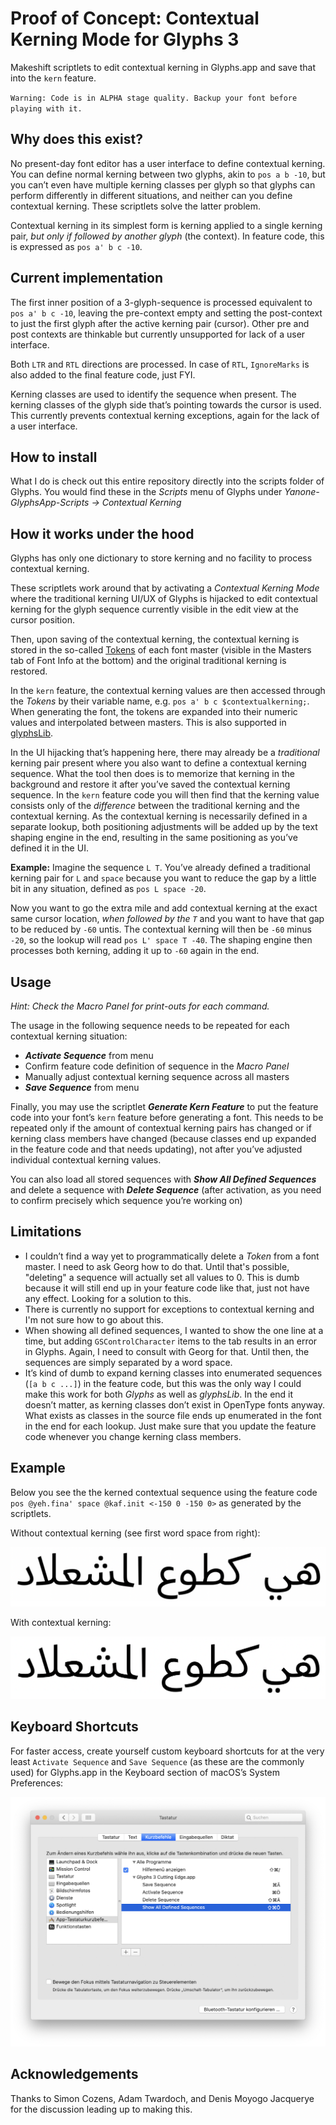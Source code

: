 # Proof of Concept: Contextual Kerning Mode for Glyphs 3

Makeshift scriptlets to edit contextual kerning in Glyphs.app and save that into the `kern` feature.

`Warning: Code is in ALPHA stage quality. Backup your font before playing with it.`

## Why does this exist?

No present-day font editor has a user interface to define contextual kerning. You can define normal kerning between two glyphs, akin to `pos a b -10`, but you can’t even have multiple kerning classes per glyph so that glyphs can perform differently in different situations, and neither can you define contextual kerning. These scriptlets solve the latter problem.

Contextual kerning in its simplest form is kerning applied to a single kerning pair, *but only if followed by another glyph* (the context).
In feature code, this is expressed as `pos a' b c -10`.

## Current implementation

The first inner position of a 3-glyph-sequence is processed equivalent to `pos a' b c -10`, leaving the pre-context empty and setting the post-context to just the first glyph after the active kerning pair (cursor). Other pre and post contexts are thinkable but currently unsupported for lack of a user interface.

Both `LTR` and `RTL` directions are processed. In case of `RTL`, `IgnoreMarks` is also added to the final feature code, just FYI.

Kerning classes are used to identify the sequence when present. The kerning classes of the glyph side that’s pointing towards the cursor is used. This currently prevents contextual kerning exceptions, again for the lack of a user interface.

## How to install

What I do is check out this entire repository directly into the scripts folder of Glyphs. You would find these in the _Scripts_ menu of Glyphs under _Yanone-GlyphsApp-Scripts → Contextual Kerning_

## How it works under the hood

Glyphs has only one dictionary to store kerning and no facility to process contextual kerning. 

These scriptlets work around that by activating a _Contextual Kerning Mode_ where the traditional kerning UI/UX of Glyphs is hijacked to edit contextual kerning for the glyph sequence currently visible in the edit view at the cursor position. 

Then, upon saving of the contextual kerning, the contextual kerning is stored in the so-called [Tokens](https://glyphsapp.com/learn/tokens) of each font master (visible in the Masters tab of Font Info at the bottom) and the original traditional kerning is restored.

In the `kern` feature, the contextual kerning values are then accessed through the _Tokens_ by their variable name, e.g. `pos a' b c $contextualkerning;`. When generating the font, the tokens are expanded into their numeric values and interpolated between masters. This is also supported in [glyphsLib](https://github.com/googlefonts/glyphsLib).

In the UI hijacking that’s happening here, there may already be a _traditional_ kerning pair present where you also want to define a contextual kerning sequence. What the tool then does is to memorize that kerning in the background and restore it after you’ve saved the contextual kerning sequence. In the `kern` feature code you will then find that the kerning value consists only of the _difference_ between the traditional kerning and the contextual kerning. As the contextual kerning is necessarily defined in a separate lookup, both positioning adjustments will be added up by the text shaping engine in the end, resulting in the same positioning as you’ve defined it in the UI.

**Example:** Imagine the sequence `L T`. You’ve already defined a traditional kerning pair for `L` and `space` because you want to reduce the gap by a little bit in any situation, defined as `pos L space -20`.

Now you want to go the extra mile and add contextual kerning at the exact same cursor location, *when followed by the `T`* and you want to have that gap to be reduced by `-60` untis. The contextual kerning will then be `-60` minus `-20`, so the lookup will read `pos L' space T -40`. The shaping engine then processes both kerning, adding it up to `-60` again in the end.

## Usage

*Hint: Check the Macro Panel for print-outs for each command.*

The usage in the following sequence needs to be repeated for each contextual kerning situation:

* ___Activate Sequence___ from menu
* Confirm feature code definition of sequence in the _Macro Panel_
* Manually adjust contextual kerning sequence across all masters
* ___Save Sequence___ from menu

Finally, you may use the scriptlet ___Generate Kern Feature___ to put the feature code into your font’s `kern` feature before generating a font. This needs to be repeated only if the amount of contextual kerning pairs has changed or if kerning class members have changed (because classes end up expanded in the feature code and that needs updating), not after you’ve adjusted individual contextual kerning values.

You can also load all stored sequences with ___Show All Defined Sequences___ and delete a sequence with ___Delete Sequence___ (after activation, as you need to confirm precisely which sequence you’re working on)

## Limitations

* I couldn’t find a way yet to programmatically delete a _Token_ from a font master. I need to ask Georg how to do that. Until that's possible, "deleting" a sequence will actually set all values to 0. This is dumb because it will still end up in your feature code like that, just not have any effect. Looking for a solution to this.
* There is currently no support for exceptions to contextual kerning and I'm not sure how to go about this.
* When showing all defined sequences, I wanted to show the one line at a time, but adding `GSControlCharacter` items to the tab results in an error in Glyphs. Again, I need to consult with Georg for that. Until then, the sequences are simply separated by a word space.
* It’s kind of dumb to expand kerning classes into enumerated sequences (`[a b c ...]`) in the feature code, but this was the only way I could make this work for both *Glyphs* as well as *glyphsLib*. In the end it doesn’t matter, as kerning classes don’t exist in OpenType fonts anyway. What exists as classes in the source file ends up enumerated in the font in the end for each lookup. Just make sure that you update the feature code whenever you change kerning class members.

## Example

Below you see the the kerned contextual sequence using the feature code `pos @yeh.fina' space @kaf.init <-150 0 -150 0>` as generated by the scriptlets.

Without contextual kerning (see first word space from right):

![](without.png)

With contextual kerning:

![](with.png)



## Keyboard Shortcuts

For faster access, create yourself custom keyboard shortcuts for at the very least `Activate Sequence` and `Save Sequence` (as these are the commonly used) for Glyphs.app in the Keyboard section of macOS’s System Preferences:

![](systempreferences.png)


## Acknowledgements

Thanks to Simon Cozens, Adam Twardoch, and Denis Moyogo Jacquerye for the discussion leading up to making this.
